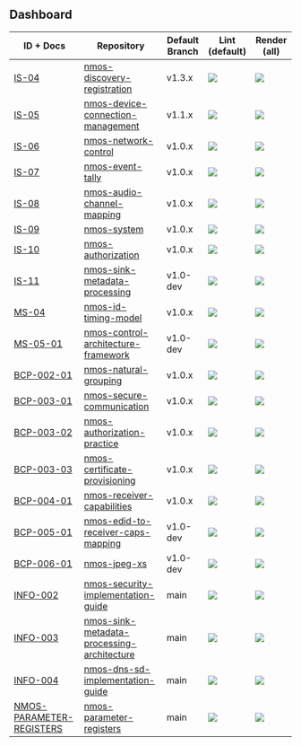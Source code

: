 ## Dashboard

| ID + Docs | Repository | Default Branch | Lint (default) | Render (all) |
| --- | --- | --- | --- | --- |
| [IS-04](https://specs.amwa.tv/is-04) | [nmos-discovery-registration](https://github.com/AMWA-TV/nmos-discovery-registration) | v1.3.x | <a href="https://github.com/AMWA-TV/nmos-discovery-registration/actions?query=workflow%3ALint"><img src="https://github.com/AMWA-TV/nmos-discovery-registration/workflows/Lint/badge.svg"/></a> | <a href="https://github.com/AMWA-TV/nmos-discovery-registration/actions?query=workflow%3ARender"><img src="https://github.com/AMWA-TV/nmos-discovery-registration/workflows/Render/badge.svg"/></a> |
| [IS-05](https://specs.amwa.tv/is-05) | [nmos-device-connection-management](https://github.com/AMWA-TV/nmos-device-connection-management) | v1.1.x | <a href="https://github.com/AMWA-TV/nmos-device-connection-management/actions?query=workflow%3ALint"><img src="https://github.com/AMWA-TV/nmos-device-connection-management/workflows/Lint/badge.svg"/></a> | <a href="https://github.com/AMWA-TV/nmos-device-connection-management/actions?query=workflow%3ARender"><img src="https://github.com/AMWA-TV/nmos-device-connection-management/workflows/Render/badge.svg"/></a> |
| [IS-06](https://specs.amwa.tv/is-06) | [nmos-network-control](https://github.com/AMWA-TV/nmos-network-control) | v1.0.x | <a href="https://github.com/AMWA-TV/nmos-network-control/actions?query=workflow%3ALint"><img src="https://github.com/AMWA-TV/nmos-network-control/workflows/Lint/badge.svg"/></a> | <a href="https://github.com/AMWA-TV/nmos-network-control/actions?query=workflow%3ARender"><img src="https://github.com/AMWA-TV/nmos-network-control/workflows/Render/badge.svg"/></a> |
| [IS-07](https://specs.amwa.tv/is-07) | [nmos-event-tally](https://github.com/AMWA-TV/nmos-event-tally) | v1.0.x | <a href="https://github.com/AMWA-TV/nmos-event-tally/actions?query=workflow%3ALint"><img src="https://github.com/AMWA-TV/nmos-event-tally/workflows/Lint/badge.svg"/></a> | <a href="https://github.com/AMWA-TV/nmos-event-tally/actions?query=workflow%3ARender"><img src="https://github.com/AMWA-TV/nmos-event-tally/workflows/Render/badge.svg"/></a> |
| [IS-08](https://specs.amwa.tv/is-08) | [nmos-audio-channel-mapping](https://github.com/AMWA-TV/nmos-audio-channel-mapping) | v1.0.x | <a href="https://github.com/AMWA-TV/nmos-audio-channel-mapping/actions?query=workflow%3ALint"><img src="https://github.com/AMWA-TV/nmos-audio-channel-mapping/workflows/Lint/badge.svg"/></a> | <a href="https://github.com/AMWA-TV/nmos-audio-channel-mapping/actions?query=workflow%3ARender"><img src="https://github.com/AMWA-TV/nmos-audio-channel-mapping/workflows/Render/badge.svg"/></a> |
| [IS-09](https://specs.amwa.tv/is-09) | [nmos-system](https://github.com/AMWA-TV/nmos-system) | v1.0.x | <a href="https://github.com/AMWA-TV/nmos-system/actions?query=workflow%3ALint"><img src="https://github.com/AMWA-TV/nmos-system/workflows/Lint/badge.svg"/></a> | <a href="https://github.com/AMWA-TV/nmos-system/actions?query=workflow%3ARender"><img src="https://github.com/AMWA-TV/nmos-system/workflows/Render/badge.svg"/></a> |
| [IS-10](https://specs.amwa.tv/is-10) | [nmos-authorization](https://github.com/AMWA-TV/nmos-authorization) | v1.0.x | <a href="https://github.com/AMWA-TV/nmos-authorization/actions?query=workflow%3ALint"><img src="https://github.com/AMWA-TV/nmos-authorization/workflows/Lint/badge.svg"/></a> | <a href="https://github.com/AMWA-TV/nmos-authorization/actions?query=workflow%3ARender"><img src="https://github.com/AMWA-TV/nmos-authorization/workflows/Render/badge.svg"/></a> |
| [IS-11](https://specs.amwa.tv/is-11) | [nmos-sink-metadata-processing](https://github.com/AMWA-TV/nmos-sink-metadata-processing) | v1.0-dev | <a href="https://github.com/AMWA-TV/nmos-sink-metadata-processing/actions?query=workflow%3ALint"><img src="https://github.com/AMWA-TV/nmos-sink-metadata-processing/workflows/Lint/badge.svg"/></a> | <a href="https://github.com/AMWA-TV/nmos-sink-metadata-processing/actions?query=workflow%3ARender"><img src="https://github.com/AMWA-TV/nmos-sink-metadata-processing/workflows/Render/badge.svg"/></a> |
| [MS-04](https://specs.amwa.tv/ms-04) | [nmos-id-timing-model](https://github.com/AMWA-TV/nmos-id-timing-model) | v1.0.x | <a href="https://github.com/AMWA-TV/nmos-id-timing-model/actions?query=workflow%3ALint"><img src="https://github.com/AMWA-TV/nmos-id-timing-model/workflows/Lint/badge.svg"/></a> | <a href="https://github.com/AMWA-TV/nmos-id-timing-model/actions?query=workflow%3ARender"><img src="https://github.com/AMWA-TV/nmos-id-timing-model/workflows/Render/badge.svg"/></a> |
| [MS-05-01](https://specs.amwa.tv/ms-05-01) | [nmos-control-architecture-framework](https://github.com/AMWA-TV/nmos-control-architecture-framework) | v1.0-dev | <a href="https://github.com/AMWA-TV/nmos-control-architecture-framework/actions?query=workflow%3ALint"><img src="https://github.com/AMWA-TV/nmos-control-architecture-framework/workflows/Lint/badge.svg"/></a> | <a href="https://github.com/AMWA-TV/nmos-control-architecture-framework/actions?query=workflow%3ARender"><img src="https://github.com/AMWA-TV/nmos-control-architecture-framework/workflows/Render/badge.svg"/></a> |
| [BCP-002-01](https://specs.amwa.tv/bcp-002-01) | [nmos-natural-grouping](https://github.com/AMWA-TV/nmos-natural-grouping) | v1.0.x | <a href="https://github.com/AMWA-TV/nmos-natural-grouping/actions?query=workflow%3ALint"><img src="https://github.com/AMWA-TV/nmos-natural-grouping/workflows/Lint/badge.svg"/></a> | <a href="https://github.com/AMWA-TV/nmos-natural-grouping/actions?query=workflow%3ARender"><img src="https://github.com/AMWA-TV/nmos-natural-grouping/workflows/Render/badge.svg"/></a> |
| [BCP-003-01](https://specs.amwa.tv/bcp-003-01) | [nmos-secure-communication](https://github.com/AMWA-TV/nmos-secure-communication) | v1.0.x | <a href="https://github.com/AMWA-TV/nmos-secure-communication/actions?query=workflow%3ALint"><img src="https://github.com/AMWA-TV/nmos-secure-communication/workflows/Lint/badge.svg"/></a> | <a href="https://github.com/AMWA-TV/nmos-secure-communication/actions?query=workflow%3ARender"><img src="https://github.com/AMWA-TV/nmos-secure-communication/workflows/Render/badge.svg"/></a> |
| [BCP-003-02](https://specs.amwa.tv/bcp-003-02) | [nmos-authorization-practice](https://github.com/AMWA-TV/nmos-authorization-practice) | v1.0.x | <a href="https://github.com/AMWA-TV/nmos-authorization-practice/actions?query=workflow%3ALint"><img src="https://github.com/AMWA-TV/nmos-authorization-practice/workflows/Lint/badge.svg"/></a> | <a href="https://github.com/AMWA-TV/nmos-authorization-practice/actions?query=workflow%3ARender"><img src="https://github.com/AMWA-TV/nmos-authorization-practice/workflows/Render/badge.svg"/></a> |
| [BCP-003-03](https://specs.amwa.tv/bcp-003-03) | [nmos-certificate-provisioning](https://github.com/AMWA-TV/nmos-certificate-provisioning) | v1.0.x | <a href="https://github.com/AMWA-TV/nmos-certificate-provisioning/actions?query=workflow%3ALint"><img src="https://github.com/AMWA-TV/nmos-certificate-provisioning/workflows/Lint/badge.svg"/></a> | <a href="https://github.com/AMWA-TV/nmos-certificate-provisioning/actions?query=workflow%3ARender"><img src="https://github.com/AMWA-TV/nmos-certificate-provisioning/workflows/Render/badge.svg"/></a> |
| [BCP-004-01](https://specs.amwa.tv/bcp-004-01) | [nmos-receiver-capabilities](https://github.com/AMWA-TV/nmos-receiver-capabilities) | v1.0.x | <a href="https://github.com/AMWA-TV/nmos-receiver-capabilities/actions?query=workflow%3ALint"><img src="https://github.com/AMWA-TV/nmos-receiver-capabilities/workflows/Lint/badge.svg"/></a> | <a href="https://github.com/AMWA-TV/nmos-receiver-capabilities/actions?query=workflow%3ARender"><img src="https://github.com/AMWA-TV/nmos-receiver-capabilities/workflows/Render/badge.svg"/></a> |
| [BCP-005-01](https://specs.amwa.tv/bcp-005-01) | [nmos-edid-to-receiver-caps-mapping](https://github.com/AMWA-TV/nmos-edid-to-receiver-caps-mapping) | v1.0-dev | <a href="https://github.com/AMWA-TV/nmos-edid-to-receiver-caps-mapping/actions?query=workflow%3ALint"><img src="https://github.com/AMWA-TV/nmos-edid-to-receiver-caps-mapping/workflows/Lint/badge.svg"/></a> | <a href="https://github.com/AMWA-TV/nmos-edid-to-receiver-caps-mapping/actions?query=workflow%3ARender"><img src="https://github.com/AMWA-TV/nmos-edid-to-receiver-caps-mapping/workflows/Render/badge.svg"/></a> |
| [BCP-006-01](https://specs.amwa.tv/bcp-006-01) | [nmos-jpeg-xs](https://github.com/AMWA-TV/nmos-jpeg-xs) | v1.0-dev | <a href="https://github.com/AMWA-TV/nmos-jpeg-xs/actions?query=workflow%3ALint"><img src="https://github.com/AMWA-TV/nmos-jpeg-xs/workflows/Lint/badge.svg"/></a> | <a href="https://github.com/AMWA-TV/nmos-jpeg-xs/actions?query=workflow%3ARender"><img src="https://github.com/AMWA-TV/nmos-jpeg-xs/workflows/Render/badge.svg"/></a> |
| [INFO-002](https://specs.amwa.tv/info-002) | [nmos-security-implementation-guide](https://github.com/AMWA-TV/nmos-security-implementation-guide) | main | <a href="https://github.com/AMWA-TV/nmos-security-implementation-guide/actions?query=workflow%3ALint"><img src="https://github.com/AMWA-TV/nmos-security-implementation-guide/workflows/Lint/badge.svg"/></a> | <a href="https://github.com/AMWA-TV/nmos-security-implementation-guide/actions?query=workflow%3ARender"><img src="https://github.com/AMWA-TV/nmos-security-implementation-guide/workflows/Render/badge.svg"/></a> |
| [INFO-003](https://specs.amwa.tv/info-003) | [nmos-sink-metadata-processing-architecture](https://github.com/AMWA-TV/nmos-sink-metadata-processing-architecture) | main | <a href="https://github.com/AMWA-TV/nmos-sink-metadata-processing-architecture/actions?query=workflow%3ALint"><img src="https://github.com/AMWA-TV/nmos-sink-metadata-processing-architecture/workflows/Lint/badge.svg"/></a> | <a href="https://github.com/AMWA-TV/nmos-sink-metadata-processing-architecture/actions?query=workflow%3ARender"><img src="https://github.com/AMWA-TV/nmos-sink-metadata-processing-architecture/workflows/Render/badge.svg"/></a> |
| [INFO-004](https://specs.amwa.tv/info-004) | [nmos-dns-sd-implementation-guide](https://github.com/AMWA-TV/nmos-dns-sd-implementation-guide) | main | <a href="https://github.com/AMWA-TV/nmos-dns-sd-implementation-guide/actions?query=workflow%3ALint"><img src="https://github.com/AMWA-TV/nmos-dns-sd-implementation-guide/workflows/Lint/badge.svg"/></a> | <a href="https://github.com/AMWA-TV/nmos-dns-sd-implementation-guide/actions?query=workflow%3ARender"><img src="https://github.com/AMWA-TV/nmos-dns-sd-implementation-guide/workflows/Render/badge.svg"/></a> |
| [NMOS-PARAMETER-REGISTERS](https://specs.amwa.tv/nmos-parameter-registers) | [nmos-parameter-registers](https://github.com/AMWA-TV/nmos-parameter-registers) | main | <a href="https://github.com/AMWA-TV/nmos-parameter-registers/actions?query=workflow%3ALint"><img src="https://github.com/AMWA-TV/nmos-parameter-registers/workflows/Lint/badge.svg"/></a> | <a href="https://github.com/AMWA-TV/nmos-parameter-registers/actions?query=workflow%3ARender"><img src="https://github.com/AMWA-TV/nmos-parameter-registers/workflows/Render/badge.svg"/></a> |
